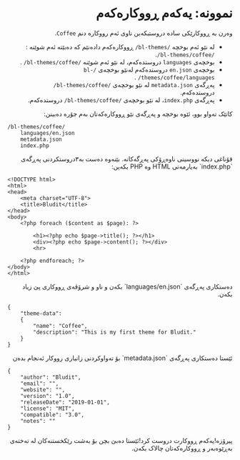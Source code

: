 <div dir="rtl">
	
# نموونە: یەکەم ڕووکارەکەم
<!-- position: 101 -->

وەرن بە ڕووکارێکی سادە دروستبکەین ناوی ئەم رووکارە دنم `Coffee`.

- لە نێو ئەم بوخچە `/bl-themes/` ڕووکارەکەم دادەنێم کە دەبێتە ئەم شوێنە : `/bl-themes/coffee/`.
- بوخچەی  `languages` دروستدەکەم، لە نێو ئەم شوێنە `/bl-themes/coffee/` .
- بوخچەی `en.json` دروستدەکەم لەنێو بوخچەی `/bl-themes/coffee/languages/` .
- پەڕگەی `metadata.json` لە نێو بوخچەی `/bl-themes/coffee/` دروستدەکەم.
- پەڕگەی `index.php`، لە نێو بوخچەی `/bl-themes/coffee/` دروستدەکەم.

کاتێک تەواو بوو، ئێوە بوخچە و پەڕگەی نێو ڕووکارەکەتان بەم جۆرە دەبینن:
</div>
	
```
/bl-themes/coffee/
	languages/en.json
	metadata.json
	index.php
```

<div dir="rtl">
قۆناغی دیکە نووسینی ناوەڕۆکی پەڕگەکانە. بێنەوە دەست بە٣دروستکردنی پەڕگەی `index.php` بەیارمەتی HTML وە PHP بکەین:
</div>

```
<!DOCTYPE html>
<html>
<head>
	<meta charset="UTF-8">
	<title>Bludit</title>
</head>
<body>
	<?php foreach ($content as $page): ?>

		<h1><?php echo $page->title(); ?></h1>
		<div><?php echo $page->content(); ?></div>
		<hr>

	<?php endforeach; ?>
</body>
</html>
```

<div dir="rtl">
دەستکاری پەڕگەی `languages/en.json` بکەن و ناو و شرۆڤەی ڕووکاری پێ زیاد بکەن.
</div>

```
{
	"theme-data":
	{
		"name": "Coffee",
		"description": "This is my first theme for Bludit."
	}
}
```

<div dir="rtl">
ئێستا دەستکاری پەڕگەی `metadata.json` بۆ تەواوکردنی زانیاری رووکار ئەنجام بدەن
</div>

```
{
	"author": "Bludit",
	"email": "",
	"website": "",
	"version": "1.0",
	"releaseDate": "2019-01-01",
	"license": "MIT",
	"compatible": "3.0",
	"notes": ""
}
```

<div dir="rtl">
پیرۆزە!یەکەم ڕووکارت دروست کرد!ئێستا دەبێ بچن بۆ بەشت رێکخستنەکان لە تەختەی بەڕێوەبەر و ڕووکارەکەتان چالاک بکەن.
</div>
